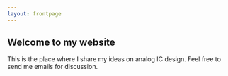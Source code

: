 ```yaml
---
layout: frontpage
---
```


## Welcome to my website

This is the place where I share my ideas on analog IC design. 
Feel free to send me emails for discussion. 
